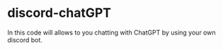 # discord-chatGPT
In this code will allows to you chatting with ChatGPT by using your own discord bot.
